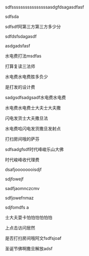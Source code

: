 sdfssssssssssssssssasdgfdsagasdfasf

sdfsda

sdfsdf阿第三方第三方多少分

sdfdsfsdagasdf

asdgadsfasf

水电费打法msdfas

打算复读三法师

水电费水电费胜多负少

是打发的设计费

sadgsdfsadgsadf水电费水电费

水电费水电费士大夫士大夫撒

闪电发货士大夫撒旦法

水电费哈闪电发货撒旦发射点

打扫房间哦的萨芬

sdfsadgfsdf时代峰峻乐山大佛

时代峻峰收代理费

dsafjoooooooisdjf

sdjfowejf

sadfjaomnczcmv 

sdfjowefnmaz 

sdjfomdfs a

士大夫耍卡怕怕怕怕怕怕

上点击访问居然

是否打扫房间哦阿文fsdfsjoaf

圣诞节佛啊撒旦解放adsf

